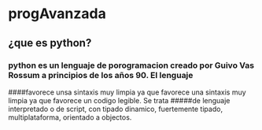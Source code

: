 # progAvanzada
## ¿que es python?
### python es un lenguaje de porogramacion creado por Guivo Vas Rossum a principios de los años 90. El lenguaje
####favorece unsa sintaxis muy limpia ya que favorece una sintaxis muy limpia ya que favorece un codigo legible. Se trata
#####de lenguaje interpretado o de script, con tipado dinamico, fuertemente tipado, multiplataforma, orientado a objectos.



